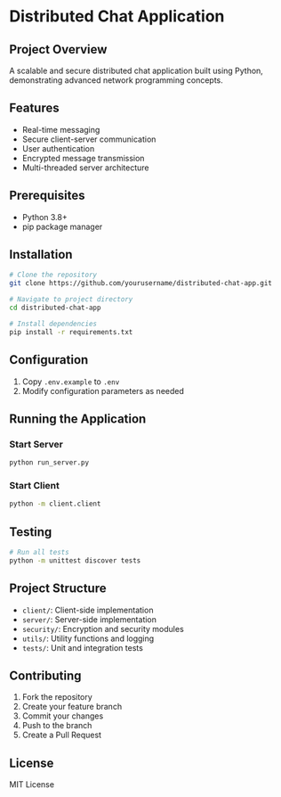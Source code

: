# Distributed Chat Application

## Project Overview
A scalable and secure distributed chat application built using Python, demonstrating advanced network programming concepts.

## Features
- Real-time messaging
- Secure client-server communication
- User authentication
- Encrypted message transmission
- Multi-threaded server architecture

## Prerequisites
- Python 3.8+
- pip package manager

## Installation
```bash
# Clone the repository
git clone https://github.com/yourusername/distributed-chat-app.git

# Navigate to project directory
cd distributed-chat-app

# Install dependencies
pip install -r requirements.txt
```

## Configuration
1. Copy `.env.example` to `.env`
2. Modify configuration parameters as needed

## Running the Application
### Start Server
```bash
python run_server.py
```

### Start Client
```bash
python -m client.client
```

## Testing
```bash
# Run all tests
python -m unittest discover tests
```

## Project Structure
- `client/`: Client-side implementation
- `server/`: Server-side implementation
- `security/`: Encryption and security modules
- `utils/`: Utility functions and logging
- `tests/`: Unit and integration tests

## Contributing
1. Fork the repository
2. Create your feature branch
3. Commit your changes
4. Push to the branch
5. Create a Pull Request

## License
MIT License